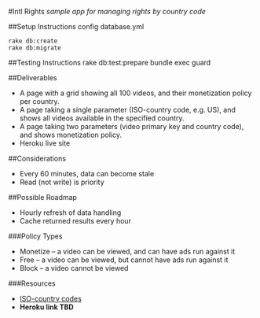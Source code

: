 #Intl Rights
*sample app for managing rights by country code*

##Setup Instructions
config database.yml

    rake db:create
    rake db:migrate

##Testing Instructions
    rake db:test:prepare
    bundle exec guard

##Deliverables
* A page with a grid showing all 100 videos, and their monetization policy per country.
* A page taking a single parameter (ISO-country code, e.g. US), and shows all videos available in the specified country.
* A page taking two parameters (video primary key and country code), and shows monetization policy.
* Heroku live site

##Considerations
* Every 60 minutes, data can become stale
* Read (not write) is priority

##Possible Roadmap
* Hourly refresh of data handling
* Cache returned results every hour

###Policy Types

* Monetize – a video can be viewed, and can have ads run against it
* Free – a video can be viewed, but cannot have ads run against it
* Block – a video cannot be viewed

###Resources

* [ISO-country codes](http://en.wikipedia.org/wiki/ISO_3166-1)
* **Heroku link TBD**